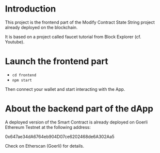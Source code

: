 # Introduction

This project is the frontend part of the Modify Contract State String project already deployed on the blockchain.

It is based on a project called faucet tutorial from Block Explorer (cf. Youtube).

# Launch the frontend part

- `cd frontend`
- `npm start`

Then connect your wallet and start interacting with the App.

# About the backend part of the dApp

A deployed version of the Smart Contract is already deployed on Goerli Ethereum Testnet at the following address:

0x647ae34dA6764eb904D07ce6202468de6A302Aa5

Check on Etherscan (Goerli) for details.
